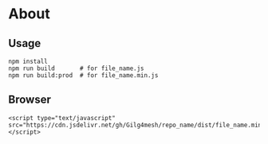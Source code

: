 # About

## Usage

```
npm install
npm run build		# for file_name.js
npm run build:prod	# for file_name.min.js
```

## Browser

```
<script type="text/javascript" src="https://cdn.jsdelivr.net/gh/Gilg4mesh/repo_name/dist/file_name.min.js"></script>
```

